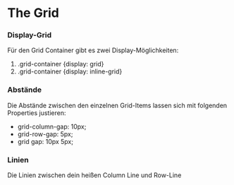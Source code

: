 # The Grid 
### Display-Grid
Für den Grid Container gibt es zwei Display-Möglichkeiten:

1. .grid-container {display: grid}
2. .grid-container {display: inline-grid}

### Abstände
Die Abstände zwischen den einzelnen Grid-Items lassen sich mit folgenden Properties justieren:
- grid-column-gap: 10px;
- grid-row-gap: 5px;
- grid gap: 10px 5px;

### Linien
Die Linien zwischen dein heißen Column Line und Row-Line